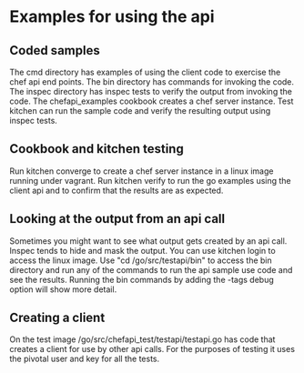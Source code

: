 # Examples for using the api

## Coded samples
The cmd directory has examples of using the client code to exercise the chef api end points.
The bin directory has commands for invoking the code.
The inspec directory has inspec tests to verify the output from invoking the code.
The chefapi_examples cookbook creates a chef server instance. Test kitchen can run the sample code and verify
the resulting output using inspec tests.

## Cookbook and kitchen testing
Run kitchen converge to create a chef server instance in a linux image running under vagrant.
Run kitchen verify to run the go examples using the client api and to confirm
that the results are as expected.

## Looking at the output from an api call
Sometimes you might want to see what output gets created by an api call.  Inspec tends to hide
and mask the output. You can use kitchen login to access the linux image. Use "cd /go/src/testapi/bin"
to access the bin directory and run any of the commands to run the api sample use code and see
the results. Running the bin commands by adding the -tags debug option will show more detail.

## Creating a client
On the test image /go/src/chefapi_test/testapi/testapi.go has code that creates a client
for use by other api calls. For the purposes of testing it uses the pivotal user and key
for all the tests.
